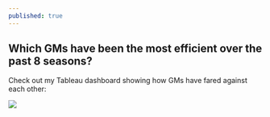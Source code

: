 ```yaml
---
published: true
---
```

## Which GMs have been the most efficient over the past 8 seasons? 

Check out my Tableau dashboard showing how GMs have fared against each other:

<div class='tableauPlaceholder' id='viz1595171012773' style='position: relative'><noscript>
  <a href='#'>
  <img alt=' ' src='https:&#47;&#47;public.tableau.com&#47;static&#47;images&#47;NB&#47;NBAGMNetValueDashboard&#47;GMDash&#47;1_rss.png' style='border: none' /></a>
  </noscript><object class='tableauViz'  style='display:none;'>
  <param name='host_url' value='https%3A%2F%2Fpublic.tableau.com%2F' /> 
  <param name='embed_code_version' value='3' /> 
  <param name='site_root' value='' />
  <param name='name' value='NBAGMNetValueDashboard&#47;GMDash' />
  <param name='tabs' value='no' />
  <param name='toolbar' value='yes' />
  <param name='static_image' value='https:&#47;&#47;public.tableau.com&#47;static&#47;images&#47;NB&#47;NBAGMNetValueDashboard&#47;GMDash&#47;1.png' /> 
  <param name='animate_transition' value='yes' />
  <param name='display_static_image' value='yes' />
  <param name='display_spinner' value='yes' />
  <param name='display_overlay' value='yes' />
  <param name='display_count' value='yes' />
  <param name='language' value='en' />
  <param name='filter' value='publish=yes' />
  </object></div>                
  <script type='text/javascript'>                    var divElement = document.getElementById('viz1595171012773');                    var vizElement = divElement.getElementsByTagName('object')[0];                    if ( divElement.offsetWidth > 800 ) { vizElement.style.width='1000px';vizElement.style.height='827px';} else if ( divElement.offsetWidth > 500 ) { vizElement.style.width='1000px';vizElement.style.height='827px';} else { vizElement.style.width='100%';vizElement.style.height='1377px';}                     var scriptElement = document.createElement('script');                    scriptElement.src = 'https://public.tableau.com/javascripts/api/viz_v1.js';                    vizElement.parentNode.insertBefore(scriptElement, vizElement);                </script>
